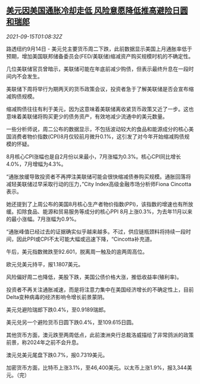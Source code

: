 <!--1631669462000-->
[美元因美国通胀冷却走低 风险意愿降低推高避险日圆和瑞郎](https://cn.reuters.com/article/global-forex-0914-tues-idCNKBS2GB02M)
------

<div><i>2021-09-15T01:08:32Z</i></div><p>路透纽约9月14日 - 美元兑主要货币周二下跌，此前数据显示美国上月通胀率低于预期，增加美国联邦储备委员会(FED/美联储)缩减资产购买规模时机的不确定性。</p><p>几位美联储官员曾暗示，美联储可能在年底前减少购债，但表示最终升息在一段时间内不会发生。</p><p>美联储下周将举行为期两天的货币政策会议，投资者急于了解美联储是否会宣布缩减购债规模。</p><p>缩减购债往往有利于美元，因为这意味着美联储离收紧货币政策又近了一步。这也意味着美联储将购买更少的债务资产，有效地减少流通中的美元数量。</p><p>一些分析师说，周二公布的数据显示，不包括波动较大的食品和能源成分的核心美国消费者物价指数(CPI)8月仅较前月微升0.1%，这引发了对今年开始缩减购债规模的怀疑。</p><p>8月核心CPI涨幅也是自2月份以来最小，7月涨幅为0.3%。核心CPI同比增长4.0%，7月增幅为4.3%。</p><p>“通胀放缓导致投资者不再押注美联储可能会很快缩减债券购买规模。通胀回落将减轻美联储过早采取行动的压力，”City Index高级金融市场分析师Fiona Cincotta表示。</p><p>她还提到了上周公布的美国8月核心生产者物价指数(PPI)，该指数的增速也有所放缓。扣除食品、能源和贸易服务等成分的核心PPI 8月上涨0.3%，为去年11月以来的最小涨幅。7月涨幅为0.9%。</p><p>“通胀峰值已经过去的证据确实似乎越来越多。不过，供应链瓶颈料将持续一段时间，因此PPI或CPI不太可能大幅或迅速下降，“Cincotta补充道。</p><p>午后，美元指数微跌至92.601，脱离周一触及的逾两周高位。</p><p>欧元兑美元持平，报1.1807美元。</p><p>风险偏好周二也降低，美股下跌，美国公债价格大涨，推低收益率(殖利率)。</p><p>投资者不再关注通胀减速，而是将注意力集中在美国经济增长的不确定性上，目前Delta变种病毒的经济影响令增长前景蒙阴。</p><p>美元兑避险瑞郎下跌0.4%，至0.9189瑞郎。</p><p>美元兑另一个避险货币日圆下跌0.4%，至109.615日圆。</p><p>其他货币方面，澳元跌至两周低点，此前澳洲央行总裁洛威描绘了非常鸽派的政策前景，称2024年之前不会升息。</p><p>澳元兑美元尾盘下跌0.7%，报0.7319美元。</p><p>加密货币方面，比特币上涨3.1%，至46,400美元。以太币上涨1.9%，报3,344美元。（完）</p>
